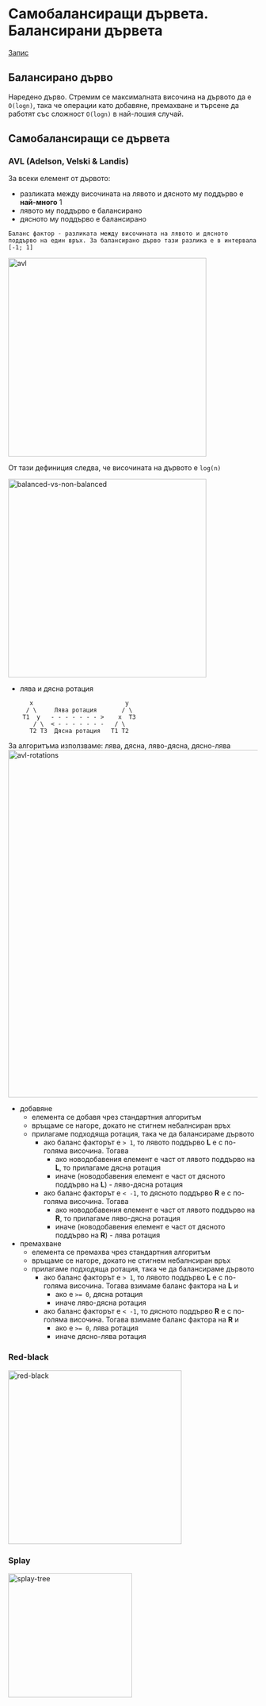 # Самобалансиращи дървета. Балансирани дървета

[Запис](https://drive.google.com/file/d/1Z5F-IofrEhmsKNTdHUE9TycSsv-ZOZ0j/view?usp=sharing)

## Балансирано дърво
Наредено дърво. Стремим се максималната височина на дървото да е `O(logn)`, така че операции като добавяне, премахване и търсене да работят със сложност `O(logn)` в най-лошия случай.

## Самобалансиращи се дървета
### AVL (Adelson, Velski & Landis)

За всеки елемент от дървото:
- разликата между височината на лявото и дясното му поддърво е **най-много** 1
- лявото му поддърво е балансирано
- дясното му поддърво е балансирано

`Баланс фактор - разликата между височината на лявото и дясното поддърво на един връх. За балансирано дърво тази разлика е в интервала [-1; 1]`

<img src="https://miro.medium.com/max/1024/0*Vi3aQ9sY9Yu4VNpa.png" alt="avl" width="400"/>

От тази дефиниция следва, че височината на дървото е `log(n)`

<img src="https://media.geeksforgeeks.org/wp-content/uploads/tree.jpg" alt="balanced-vs-non-balanced" width="400"/>

- лява и дясна ротация
```
      x                          y
     / \     Лява ротация       / \
    T1  y   - - - - - - - >    x  T3 
       / \  < - - - - - - -   / \
      T2 T3  Дясна ротация   T1 T2
```
За алгоритъма използваме: лява, дясна, ляво-дясна, дясно-лява
<img src="https://i.ytimg.com/vi/_nyt5QYel3Q/maxresdefault.jpg" alt="avl-rotations" width="700"/>

- добавяне
    - елемента се добавя чрез стандартния алгоритъм
    - връщаме се нагоре, докато не стигнем небалнсиран връх
    - прилагаме подходяща ротация, така че да балансираме дървото
        - ако баланс факторът е `> 1`, то лявото поддърво **L** е с по-голяма височина. Тогава
            - ако новодобавения елемент е част от лявото поддърво на **L**,  то прилагаме дясна ротация
            - иначе (новодобавения елемент е част от дясното поддърво на **L**) - ляво-дясна ротация
        - ако баланс факторът е `< -1`, то дясното поддърво **R** е с по-голяма височина. Тогава
            - ако новодобавения елемент е част от лявото поддърво на **R**,  то прилагаме ляво-дясна ротация
            - иначе (новодобавения елемент е част от дясното поддърво на **R**) - лява ротация
- премахване
    - елемента се премахва чрез стандартния алгоритъм
    - връщаме се нагоре, докато не стигнем небалнсиран връх
    - прилагаме подходяща ротация, така че да балансираме дървото
        - ако баланс факторът е `> 1`, то лявото поддърво **L** е с по-голяма височина. Тогава взимаме баланс фактора на **L** и 
            - ако е `>= 0`, дясна ротация
            - иначе ляво-дясна ротация
        - ако баланс факторът е `< -1`, то дясното поддърво **R** е с по-голяма височина. Тогава взимаме баланс фактора на **R** и 
            - ако е `>= 0`, лява ротация
            - иначе дясно-лява ротация
            
### Red-black
<img src="https://upload.wikimedia.org/wikipedia/commons/thumb/6/66/Red-black_tree_example.svg/316px-Red-black_tree_example.svg.png" alt="red-black" width="350"/>

### Splay
<img src="https://www.researchgate.net/profile/Zouheir-Trabelsi/publication/281734426/figure/fig1/AS:284596265603074@1444864445524/Splay-tree-basic-rotations-splaying-node-x-to-the-root.png" alt="splay-tree" width="250"/>
